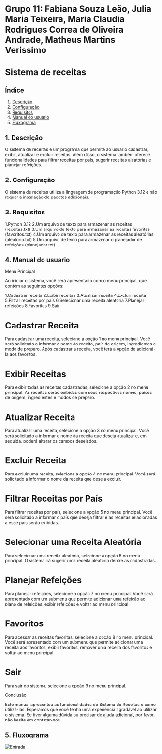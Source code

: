 # Grupo 11: Fabiana Souza Leão, Julia Maria Teixeira, Maria Claudia Rodrigues Correa de Oliveira Andrade, Matheus Martins Verissimo

# Sistema de receitas

## Índice

1. [Descrição](https://github.com/MatheusMV05/Trabalho_Python/tree/master?tab=readme-ov-file#1-descri%C3%A7%C3%A3o)
2. [Configuração](https://github.com/MatheusMV05/Trabalho_Python/tree/master#2-configura%C3%A7%C3%A3o)
3. [Requisitos](https://github.com/MatheusMV05/Trabalho_Python/tree/master#3-requisitos)
4. [Manual do usuario](https://github.com/MatheusMV05/Trabalho_Python/tree/master#4-manual-do-usuario)
5. [Fluxograma](https://github.com/MatheusMV05/Trabalho_Python/tree/master#5-fluxograma)


## 1. Descrição 
O sistema de receitas é um programa que permite ao usuário cadastrar, exibir, atualizar e excluir receitas. Além disso, o sistema também oferece funcionalidades para filtrar receitas por país, sugerir receitas aleatórias e planejar refeições.
  



## 2. Configuração  
O sistema de receitas utiliza a linguagem de programação Python 3.12 e não requer a instalação de pacotes adicionais.

## 3. Requisitos

1.Python 3.12
2.Um arquivo de texto para armazenar as receitas (receitas.txt)
3.Um arquivo de texto para armazenar as receitas favoritas (favoritos.txt)
4.Um arquivo de texto para armazenar as receitas aleatórias (aleatorio.txt)
5.Um arquivo de texto para armazenar o planejador de refeições (planejador.txt)


## 4. Manual do usuario

Menu Principal

Ao iniciar o sistema, você será apresentado com o menu principal, que contém as seguintes opções:

1.Cadastrar receita
2.Exibir receitas
3.Atualizar receita
4.Excluir receita
5.Filtrar receitas por país
6.Selecionar uma receita aleatória
7.Planejar refeições
8.Favoritos
9.Sair

# Cadastrar Receita

Para cadastrar uma receita, selecione a opção 1 no menu principal. Você será solicitado a informar o nome da receita, país de origem, ingredientes e modo de preparo. Após cadastrar a receita, você terá a opção de adicioná-la aos favoritos.

# Exibir Receitas

Para exibir todas as receitas cadastradas, selecione a opção 2 no menu principal. As receitas serão exibidas com seus respectivos nomes, países de origem, ingredientes e modos de preparo.

# Atualizar Receita

Para atualizar uma receita, selecione a opção 3 no menu principal. Você será solicitado a informar o nome da receita que deseja atualizar e, em seguida, poderá alterar os campos desejados.

# Excluir Receita

Para excluir uma receita, selecione a opção 4 no menu principal. Você será solicitado a informar o nome da receita que deseja excluir.

# Filtrar Receitas por País

Para filtrar receitas por país, selecione a opção 5 no menu principal. Você será solicitado a informar o país que deseja filtrar e as receitas relacionadas a esse país serão exibidas.

# Selecionar uma Receita Aleatória

Para selecionar uma receita aleatória, selecione a opção 6 no menu principal. O sistema irá sugerir uma receita aleatória dentre as cadastradas.

# Planejar Refeições

Para planejar refeições, selecione a opção 7 no menu principal. Você será apresentado com um submenu que permite adicionar uma refeição ao plano de refeições, exibir refeições e voltar ao menu principal.

# Favoritos

Para acessar as receitas favoritas, selecione a opção 8 no menu principal. Você será apresentado com um submenu que permite adicionar uma receita aos favoritos, exibir favoritos, remover uma receita dos favoritos e voltar ao menu principal.

# Sair

Para sair do sistema, selecione a opção 9 no menu principal.

Conclusão

Este manual apresentou as funcionalidades do Sistema de Receitas e como utilizá-las. Esperamos que você tenha uma experiência agradável ao utilizar o sistema. Se tiver alguma dúvida ou precisar de ajuda adicional, por favor, não hesite em contatar-nos.

## 5. Fluxograma

![Entrada](https://github.com/MatheusMV05/Trabalho_Python/assets/168916369/748be834-2aaa-4b70-9b6d-f66bef6cd4f8)
